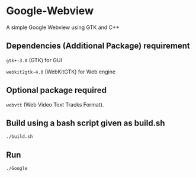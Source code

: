 # Google-Webview
A simple Google Webview using GTK and C++

## Dependencies (Additional Package) requirement

`gtk+-3.0` (GTK) for GUI

`webkit2gtk-4.0` (WebKitGTK) for Web engine

## Optional package required

`webvtt` (Web Video Text Tracks Format).

## Build using a bash script given as build.sh

`./build.sh`

## Run

`./Google`
